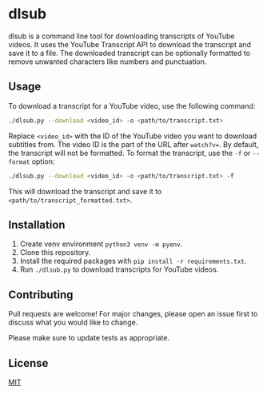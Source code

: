 # dlsub

dlsub is a command line tool for downloading transcripts of YouTube videos. It uses the YouTube Transcript API to download the transcript and save it to a file. The downloaded transcript can be optionally formatted to remove unwanted characters like numbers and punctuation.

## Usage

To download a transcript for a YouTube video, use the following command:

```bash
./dlsub.py --download <video_id> -o <path/to/transcript.txt>
```


Replace `<video_id>` with the ID of the YouTube video you want to download subtitles from. The video ID is the part of the URL after `watch?v=`. By default, the transcript will not be formatted. To format the transcript, use the `-f` or `--format` option:

```bash
./dlsub.py --download <video_id> -o <path/to/transcript.txt> -f
```

This will download the transcript and save it to `<path/to/transcript_formatted.txt>`.

## Installation

1. Create venv environment `python3 venv -m pyenv`.
2. Clone this repository.
3. Install the required packages with `pip install -r requirements.txt`.
4. Run `./dlsub.py` to download transcripts for YouTube videos.

## Contributing

Pull requests are welcome! For major changes, please open an issue first to discuss what you would like to change.

Please make sure to update tests as appropriate.

## License

[MIT](https://choosealicense.com/licenses/mit/)

